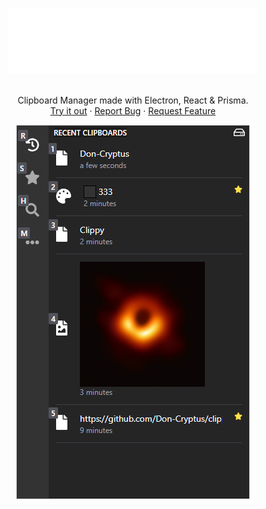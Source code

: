 <p align="center">
  <a href="https://github.com/Don-Cryptus/echat">
    <img src="assets/clippy.png" alt="Logo" width=400 />
  </a>

  <p align="center">
    <br />
    Clipboard Manager made with Electron, React & Prisma.
    <br />
    <a href="https://github.com/Don-Cryptus/clippy/releases/tag/v1.0.0">Try it out</a>
    ·
    <a href="https://github.com/Don-Cryptus/clippy/issues">Report Bug</a>
    ·
    <a href="https://github.com/Don-Cryptus/clippy/issues">Request Feature</a>
    <br />
  </p>
  <p align="center">
    <img src="assets/clippy-showcase.webp" alt="Logo" >
  </p>
</p>
